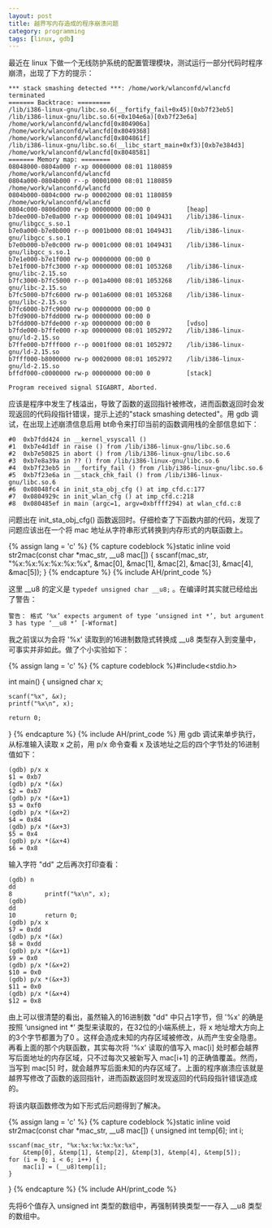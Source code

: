 ```yaml
---
layout: post
title: 越界写内存造成的程序崩溃问题
category: programming
tags: [linux, gdb]
---
```


最近在 linux 下做一个无线防护系统的配置管理模块，测试运行一部分代码时程序崩溃，出现了下方的提示：

    *** stack smashing detected ***: /home/work/wlanconfd/wlancfd terminated
    ======= Backtrace: =========
    /lib/i386-linux-gnu/libc.so.6(__fortify_fail+0x45)[0xb7f23eb5]
    /lib/i386-linux-gnu/libc.so.6(+0x104e6a)[0xb7f23e6a]
    /home/work/wlanconfd/wlancfd[0x804906a]
    /home/work/wlanconfd/wlancfd[0x8049368]
    /home/work/wlanconfd/wlancfd[0x804861f]
    /lib/i386-linux-gnu/libc.so.6(__libc_start_main+0xf3)[0xb7e384d3]
    /home/work/wlanconfd/wlancfd[0x8048581]
    ======= Memory map: ========
    08048000-0804a000 r-xp 00000000 08:01 1180859    /home/work/wlanconfd/wlancfd
    0804a000-0804b000 r--p 00001000 08:01 1180859    /home/work/wlanconfd/wlancfd
    0804b000-0804c000 rw-p 00002000 08:01 1180859    /home/work/wlanconfd/wlancfd
    0804c000-0806d000 rw-p 00000000 00:00 0          [heap]
    b7dee000-b7e0a000 r-xp 00000000 08:01 1049431    /lib/i386-linux-gnu/libgcc_s.so.1
    b7e0a000-b7e0b000 r--p 0001b000 08:01 1049431    /lib/i386-linux-gnu/libgcc_s.so.1
    b7e0b000-b7e0c000 rw-p 0001c000 08:01 1049431    /lib/i386-linux-gnu/libgcc_s.so.1
    b7e1e000-b7e1f000 rw-p 00000000 00:00 0 
    b7e1f000-b7fc3000 r-xp 00000000 08:01 1053268    /lib/i386-linux-gnu/libc-2.15.so
    b7fc3000-b7fc5000 r--p 001a4000 08:01 1053268    /lib/i386-linux-gnu/libc-2.15.so
    b7fc5000-b7fc6000 rw-p 001a6000 08:01 1053268    /lib/i386-linux-gnu/libc-2.15.so
    b7fc6000-b7fc9000 rw-p 00000000 00:00 0 
    b7fd9000-b7fdd000 rw-p 00000000 00:00 0 
    b7fdd000-b7fde000 r-xp 00000000 00:00 0          [vdso]
    b7fde000-b7ffe000 r-xp 00000000 08:01 1052972    /lib/i386-linux-gnu/ld-2.15.so
    b7ffe000-b7fff000 r--p 0001f000 08:01 1052972    /lib/i386-linux-gnu/ld-2.15.so
    b7fff000-b8000000 rw-p 00020000 08:01 1052972    /lib/i386-linux-gnu/ld-2.15.so
    bffdf000-c0000000 rw-p 00000000 00:00 0          [stack]
    
    Program received signal SIGABRT, Aborted.

<!-- excerpt -->

应该是程序中发生了栈溢出，导致了函数的返回指针被修改，进而函数返回时会发现返回的代码段指针错误，提示上述的"stack smashing detected"。用 gdb 调试，在出现上述崩溃信息后用 bt命令来打印当前的函数调用栈的全部信息如下：

    #0  0xb7fdd424 in __kernel_vsyscall ()
    #1  0xb7e4d1df in raise () from /lib/i386-linux-gnu/libc.so.6
    #2  0xb7e50825 in abort () from /lib/i386-linux-gnu/libc.so.6
    #3  0xb7e8a39a in ?? () from /lib/i386-linux-gnu/libc.so.6
    #4  0xb7f23eb5 in __fortify_fail () from /lib/i386-linux-gnu/libc.so.6
    #5  0xb7f23e6a in __stack_chk_fail () from /lib/i386-linux-gnu/libc.so.6
    #6  0x08048fc4 in init_sta_obj_cfg () at imp_cfd.c:177
    #7  0x0804929c in init_wlan_cfg () at imp_cfd.c:218
    #8  0x080485ef in main (argc=1, argv=0xbffff294) at wlan_cfd.c:8

问题出在 init_sta_obj_cfg() 函数返回时。仔细检查了下函数内部的代码，发现了问题应该出在一个将 mac 地址从字符串形式转换到内存形式的内联函数上。

{% assign lang = 'c' %}
{% capture codeblock %}static inline void str2mac(const char *mac_str, __u8 mac[])
{
    sscanf(mac_str, "%x:%x:%x:%x:%x:%x",
        &mac[0], &mac[1], &mac[2], &mac[3], &mac[4], &mac[5]);
}
{% endcapture %}
{% include AH/print_code %}

这里 __u8 的定义是 `typedef unsigned char __u8;` 。在编译时其实就已经给出了警告：

    警告： 格式 ‘%x’ expects argument of type ‘unsigned int *’, but argument 3 has type ‘__u8 *’ [-Wformat]

我之前误以为会将 '%x' 读取到的16进制数隐式转换成 __u8 类型存入到变量中，可事实并非如此。做了个小实验如下：

{% assign lang = 'c' %}
{% capture codeblock %}#include<stdio.h>

int main()
{
    unsigned char x;

    scanf("%x", &x);
    printf("%x\n", x);

    return 0;
}
{% endcapture %}
{% include AH/print_code %}
用 gdb 调试来单步执行，从标准输入读取 x 之前，用 p/x 命令查看 x 及该地址之后的四个字节处的16进制值如下：

    (gdb) p/x x
	$1 = 0xb7
    (gdb) p/x *(&x)
    $2 = 0xb7
    (gdb) p/x *(&x+1)
    $3 = 0xf0
    (gdb) p/x *(&x+2)
    $4 = 0x84
    (gdb) p/x *(&x+3)
    $5 = 0x4
    (gdb) p/x *(&x+4)
    $6 = 0x8

输入字符 "dd" 之后再次打印查看：

    (gdb) n
    dd
    8         printf("%x\n", x);
    (gdb) 
    dd
    10        return 0;
    (gdb) p/x x
    $7 = 0xdd
    (gdb) p/x *(&x)
    $8 = 0xdd
    (gdb) p/x *(&x+1)
    $9 = 0x0
    (gdb) p/x *(&x+2)
    $10 = 0x0
    (gdb) p/x *(&x+3)
    $11 = 0x0
    (gdb) p/x *(&x+4)
    $12 = 0x8

由上可以很清楚的看出，虽然输入的16进制数 "dd" 中只占1字节，但 '%x' 的确是按照 ‘unsigned int *’ 类型来读取的，在32位的小端系统上，将 x 地址增大方向上的3个字节都置为了0 。这样会造成未知的内存区域被修改，从而产生安全隐患。再看上面的那个内联函数，其实每次将 '%x' 读取的值写入 mac[i] 处时都会越界写后面地址的内存区域，只不过每次又被新写入 mac[i+1] 的正确值覆盖。然而，当写到 mac[5] 时，就会越界写后面未知的内存区域了。上面的程序崩溃应该就是越界写修改了函数的返回指针，进而函数返回时发现返回的代码段指针错误造成的。

将该内联函数修改为如下形式后问题得到了解决。

{% assign lang = 'c' %}
{% capture codeblock %}static inline void str2mac(const char *mac_str, __u8 mac[])
{
    unsigned int temp[6];
    int i;

    sscanf(mac_str, "%x:%x:%x:%x:%x:%x",
        &temp[0], &temp[1], &temp[2], &temp[3], &temp[4], &temp[5]);
    for (i = 0; i < 6; i++) {
        mac[i] = (__u8)temp[i];
    }
}
{% endcapture %}
{% include AH/print_code %}

先将6个值存入 unsigned int 类型的数组中，再强制转换类型一一存入 __u8 类型的数组中。
